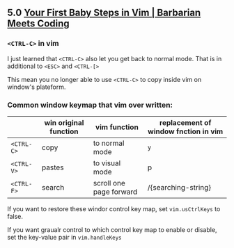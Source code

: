 ## 5.0 [Your First Baby Steps in Vim | Barbarian Meets Coding](https://www.barbarianmeetscoding.com/boost-your-coding-fu-with-vscode-and-vim/baby-steps-in-vim/) 



### `<CTRL-C>` in vim

I just learned that `<CTRL-C>` also let you get back to normal mode.  That is in additional to `<ESC>` and `<CTRL-[>`

This mean you no longer able to use `<CTRL-C>` to copy inside vim on window's plateform. 



### Common window keymap that vim over written: 

|            | win original function | vim function            | replacement  of window fnction in vim |
| ---------- | --------------------- | ----------------------- | ------------------------------------- |
| `<CTRL-C>` | copy                  | to normal mode          | `y`                                   |
| `<CTRL-V>` | pastes                | to visual mode          | p                                     |
| `<CTRL-F>` | search                | scroll one page forward | /{searching-string}                   |

If you want to restore these windor control key map, set `vim.usCtrlKeys` to false. 

If you want graualr control to which control key map to enable or disable, set the key-value pair in `vim.handleKeys`

